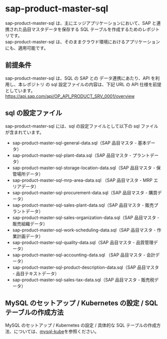 # sap-product-master-sql

sap-product-master-sql は、主にエッジアプリケーションにおいて、SAP と連携された品目マスタデータを保存する SQL テーブルを作成するためのレポジトリです。  
sap-product-master-sql は、そのままクラウド環境におけるアプリケーションにも、適用可能です。

## 前提条件

sap-product-master-sql は、SQL の SAP との データ連携にあたり、API を利用し、本レポジトリ の sql 設定ファイルの内容は、下記 URL の API 仕様を前提としています。
https://api.sap.com/api/OP_API_PRODUCT_SRV_0001/overview  

## sql の設定ファイル

sap-product-master-sql には、sql の設定ファイルとして以下の sql ファイルが含まれています。

* sap-product-master-sql-general-data.sql（SAP 品目マスタ - 基本データ）
* sap-product-master-sql-plant-data.sql（SAP 品目マスタ - プラントデータ）
* sap-product-master-sql-storage-location-data.sql（SAP 品目マスタ - 保管場所データ）
* sap-product-master-sql-mrp-area-data.sql （SAP 品目マスタ - MRP エリアデータ）
* sap-product-master-sql-procurement-data.sql（SAP 品目マスタ - 購買データ）
* sap-product-master-sql-sales-plant-data.sql（SAP 品目マスタ - 販売プラントデータ）
* sap-product-master-sql-sales-organization-data.sql（SAP 品目マスタ - 販売組織データ）
* sap-product-master-sql-work-scheduling-data.sql（SAP 品目マスタ - 作業計画データ）
* sap-product-master-sql-quality-data.sql（SAP 品目マスタ - 品質管理データ）
* sap-product-master-sql-accounting-data.sql （SAP 品目マスタ - 会計データ）
* sap-product-master-sql-product-description-data.sql（SAP 品目マスタ - 品目テキストデータ）
* sap-product-master-sql-sales-tax-data.sql（SAP 品目マスタ - 販売税データ）

## MySQL のセットアップ / Kubernetes の設定 / SQL テーブルの作成方法

MySQL のセットアップ / Kubernetes の設定 / 具体的な SQL テーブルの作成方法、については、[mysql-kube](https://github.com/latonaio/mysql-kube)を参照ください。
